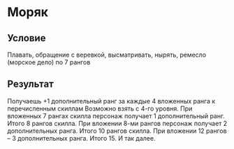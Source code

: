 # Моряк
## Условие
Плавать, обращение с веревкой, высматривать, нырять, ремесло (морское дело) по 7 рангов
## Результат
Получаешь +1 дополнительный ранг за каждые 4 вложенных ранга к перечисленным скиллам
Возможно взять с 4-го уровня.
При вложенных 7 рангах скилла персонаж получает 1 дополнительный ранг. Итого 8 рангов скилла.
При вложении 8-ми рангов персонаж получает 2 дополнительных ранга. Итого 10 рангов скилла.
При вложении 12 рангов – 3 дополнительных ранга. Итого 15.
И так далее.
